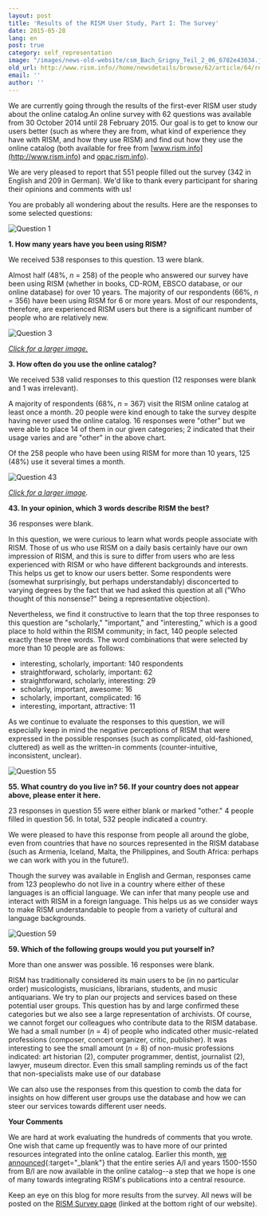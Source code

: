 ```yaml
---
layout: post
title: 'Results of the RISM User Study, Part I: The Survey'
date: 2015-05-28
lang: en
post: true
category: self_representation
image: "/images/news-old-website/csm_Bach_Grigny_Teil_2_06_6782e43034.jpg"
old_url: http://www.rism.info//home/newsdetails/browse/62/article/64/results-of-the-rism-user-study-part-i-the-survey.html
email: ''
author: ''
---
```



We are currently going through the results of the first-ever RISM user study about the online catalog.An online survey with 62 questions was available from 30 October 2014 until 28 February 2015. Our goal is to get to know our users better (such as where they are from, what kind of experience they have with RISM, and how they use RISM) and find out how they use the online catalog (both available for free from [www.rism.info](http://www.rism.info) and [opac.rism.info](http://opac.rism.info)).

We are very pleased to report that 551 people filled out the survey (342 in English and 209 in German). We'd like to thank every participant for sharing their opinions and comments with us!

You are probably all wondering about the results. Here are the responses to some selected questions:

![Question 1](http://rism.info/resources-old-website/community-content/Zentralredaktion/Umfrage/1._How_long_have_you_been_using_RISM.JPG)

**1. How many years have you been using RISM?**

We received 538 responses to this question. 13 were blank.

Almost half (48%, _n_ = 258) of the people who answered our survey have been using RISM (whether in books, CD-ROM, EBSCO database, or our online database) for over 10 years. The majority of our respondents (66%, _n_ = 356) have been using RISM for 6 or more years. Most of our respondents, therefore, are experienced RISM users but there is a significant number of people who are relatively new.

![Question 3](http://rism.info/resources-old-website/community-content/Zentralredaktion/Umfrage/3._How_often_do_you_use.JPG)

[_Click for a larger image._](/resources-old-website/community-content/Zentralredaktion/Umfrage/3._How_often_do_you_use.JPG)

**3. How often do you use the online catalog?**

We received 538 valid responses to this question (12 responses were blank and 1 was irrelevant).

A majority of respondents (68%, _n_ = 367) visit the RISM online catalog at least once a month. 20 people were kind enough to take the survey despite having never used the online catalog. 16 responses were "other" but we were able to place 14 of them in our given categories; 2 indicated that their usage varies and are "other" in the above chart.

Of the 258 people who have been using RISM for more than 10 years, 125 (48%) use it several times a month.

![Question 43](http://rism.info/resources-old-website/community-content/Zentralredaktion/Umfrage/43._Which_3_words.JPG)

_[Click for a larger image](/resources-old-website/community-content/Zentralredaktion/Umfrage/43._Which_3_words.JPG)._

**43. In your opinion, which 3 words describe RISM the best?**

36 responses were blank.

In this question, we were curious to learn what words people associate with RISM. Those of us who use RISM on a daily basis certainly have our own impression of RISM, and this is sure to differ from users who are less experienced with RISM or who have different backgrounds and interests. This helps us get to know our users better. Some respondents were (somewhat surprisingly, but perhaps understandably) disconcerted to varying degrees by the fact that we had asked this question at all ("Who thought of this nonsense?" being a representative objection).

Nevertheless, we find it constructive to learn that the top three responses to this question are "scholarly," "important," and "interesting," which is a good place to hold within the RISM community; in fact, 140 people selected exactly these three words. The word combinations that were selected by more than 10 people are as follows:

- interesting, scholarly, important: 140 respondents
- straightforward, scholarly, important: 62
- straightforward, scholarly, interesting: 29
- scholarly, important, awesome: 16
- scholarly, important, complicated: 16
- interesting, important, attractive: 11

As we continue to evaluate the responses to this question, we will especially keep in mind the negative perceptions of RISM that were expressed in the possible responses (such as complicated, old-fashioned, cluttered) as well as the written-in comments (counter-intuitive, inconsistent, unclear).

![Question 55](http://rism.info/resources-old-website/community-content/Zentralredaktion/Umfrage/55_56_What_country.jpg)

**55. What country do you live in?
56. If your country does not appear above, please enter it here.**

23 responses in question 55 were either blank or marked "other." 4 people filled in question 56. In total, 532 people indicated a country.

We were pleased to have this response from people all around the globe, even from countries that have no sources represented in the RISM database (such as Armenia, Iceland, Malta, the Philippines, and South Africa: perhaps we can work with you in the future!).

Though the survey was available in English and German, responses came from 123 peoplewho do not live in a country where either of these languages is an official language. We can infer that many people use and interact with RISM in a foreign language. This helps us as we consider ways to make RISM understandable to people from a variety of cultural and language backgrounds.

![Question 59](http://rism.info/resources-old-website/community-content/Zentralredaktion/Umfrage/59_What_group.jpg)

**59. Which of the following groups would you put yourself in?**

More than one answer was possible. 16 responses were blank.

RISM has traditionally considered its main users to be (in no particular order) musicologists, musicians, librarians, students, and music antiquarians. We try to plan our projects and services based on these potential user groups. This question has by and large confirmed these categories but we also see a large representation of archivists. Of course, we cannot forget our colleagues who contribute data to the RISM database. We had a small number (_n_ = 4) of people who indicated other music-related professions (composer, concert organizer, critic, publisher). It was interesting to see the small amount (_n =_ 8) of non-music professions indicated: art historian (2), computer programmer, dentist, journalist (2), lawyer, museum director. Even this small sampling reminds us of the fact that non-specialists make use of our database

We can also use the responses from this question to comb the data for insights on how different user groups use the database and how we can steer our services towards different user needs.

**Your Comments**

We are hard at work evaluating the hundreds of comments that you wrote. One wish that came up frequently was to have more of our printed resources integrated into the online catalog. Earlier this month, [we announced](/self_representation/2015/05/21/printed-music-ai-and-bi-now-in-risms-online.html){:target="_blank"} that the entire series A/I and years 1500-1550 from B/I are now available in the online catalog--a step that we hope is one of many towards integrating RISM's publications into a central resource.

Keep an eye on this blog for more results from the survey. All news will be posted on the [RISM Survey page](/community/survey-2014-2015.html) (linked at the bottom right of our website).





<script type="text/javascript">var switchTo5x=true;</script><script type="text/javascript" src="http://w.sharethis.com/button/buttons.js"></script><script type="text/javascript">stLight.options({publisher: "9b601438-1ce1-49d8-bfd7-9cff5df54c17", doNotHash: false, doNotCopy: false, hashAddressBar: false});</script>